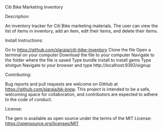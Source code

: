 Citi Bike Marketing Inventory

Description:

An inventory tracker for Citi Bike marketing materials. The user can view the list of items in inventory, add an item, edit their items, and delete their items.

Install Instructions:

Go to https://github.com/slaraja/citi-bike-inventory
Clone the file
Open a terminal on your computer
Download the file to your computer
Navigate to the folder where the file is saved
Type bundle install to install gems
Type shotgun 
Navigate to your browser and type http://localhost:9393/signup 

Contributing:

Bug reports and pull requests are welcome on GitHub at https://github.com/slaraja/bk-brew. This project is intended to be a safe, welcoming space for collaboration, and contributors are expected to adhere to the code of conduct.

License:

The gem is available as open source under the terms of the MIT License: https://opensource.org/licenses/MIT
